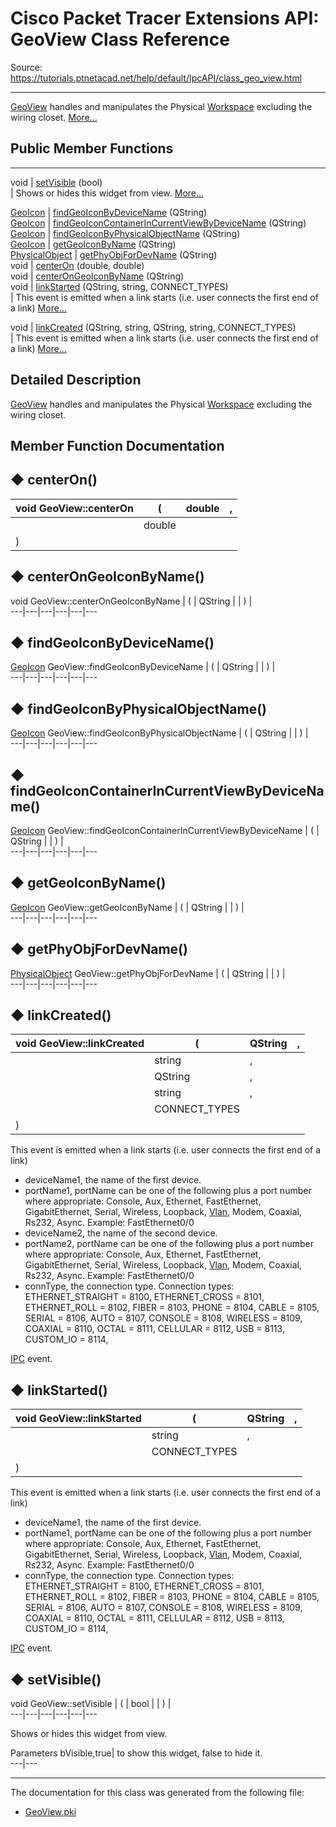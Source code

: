 # Cisco Packet Tracer Extensions API: GeoView Class Reference

Source: https://tutorials.ptnetacad.net/help/default/IpcAPI/class_geo_view.html

---

[GeoView](class_geo_view.html "GeoView handles and manipulates the Physical Workspace excluding the wiring closet.") handles and manipulates the Physical [Workspace](class_workspace.html "Workspace is the base class for Logical and Physical workspace related objects.") excluding the wiring closet. [More...](class_geo_view.html#details)

##  Public Member Functions  
  
---  
void | [setVisible](class_geo_view.html#a21ff847ce96a780d6b62a95e686ae869) (bool)  
| Shows or hides this widget from view. [More...](class_geo_view.html#a21ff847ce96a780d6b62a95e686ae869)  
  
[GeoIcon](class_geo_icon.html) | [findGeoIconByDeviceName](class_geo_view.html#a080f2d6b44e7a139c4eb4a50668da541) (QString)  
[GeoIcon](class_geo_icon.html) | [findGeoIconContainerInCurrentViewByDeviceName](class_geo_view.html#a6fdd0406721b12c030b558ae4c913596) (QString)  
[GeoIcon](class_geo_icon.html) | [findGeoIconByPhysicalObjectName](class_geo_view.html#a0e08237cf668963f4723654e626a1ca3) (QString)  
[GeoIcon](class_geo_icon.html) | [getGeoIconByName](class_geo_view.html#afedd01f8503afcdc319013ace4b695a2) (QString)  
[PhysicalObject](class_physical_object.html) | [getPhyObjForDevName](class_geo_view.html#a51ab1602e205bd12f9e906dda1a51a87) (QString)  
void | [centerOn](class_geo_view.html#ad83a89e4a7661925f8fbfb69ffe3659b) (double, double)  
void | [centerOnGeoIconByName](class_geo_view.html#a916d44d5596fa84c87c2577619186274) (QString)  
void | [linkStarted](class_geo_view.html#aa358e6dd89fb4f8fac88ddd8bd961cc1) (QString, string, CONNECT_TYPES)  
| This event is emitted when a link starts (i.e. user connects the first end of a link) [More...](class_geo_view.html#aa358e6dd89fb4f8fac88ddd8bd961cc1)  
  
void | [linkCreated](class_geo_view.html#a1a136cae90d12633f42a968a6341cd0a) (QString, string, QString, string, CONNECT_TYPES)  
| This event is emitted when a link starts (i.e. user connects the first end of a link) [More...](class_geo_view.html#a1a136cae90d12633f42a968a6341cd0a)  
  
  
## Detailed Description

[GeoView](class_geo_view.html "GeoView handles and manipulates the Physical Workspace excluding the wiring closet.") handles and manipulates the Physical [Workspace](class_workspace.html "Workspace is the base class for Logical and Physical workspace related objects.") excluding the wiring closet. 

## Member Function Documentation

## ◆ centerOn()

void GeoView::centerOn  | ( | double  | ,   
---|---|---|---  
|  | double  |   
| ) | |   
  
## ◆ centerOnGeoIconByName()

void GeoView::centerOnGeoIconByName  | ( | QString  | | ) |   
---|---|---|---|---|---  
  
## ◆ findGeoIconByDeviceName()

[GeoIcon](class_geo_icon.html) GeoView::findGeoIconByDeviceName  | ( | QString  | | ) |   
---|---|---|---|---|---  
  
## ◆ findGeoIconByPhysicalObjectName()

[GeoIcon](class_geo_icon.html) GeoView::findGeoIconByPhysicalObjectName  | ( | QString  | | ) |   
---|---|---|---|---|---  
  
## ◆ findGeoIconContainerInCurrentViewByDeviceName()

[GeoIcon](class_geo_icon.html) GeoView::findGeoIconContainerInCurrentViewByDeviceName  | ( | QString  | | ) |   
---|---|---|---|---|---  
  
## ◆ getGeoIconByName()

[GeoIcon](class_geo_icon.html) GeoView::getGeoIconByName  | ( | QString  | | ) |   
---|---|---|---|---|---  
  
## ◆ getPhyObjForDevName()

[PhysicalObject](class_physical_object.html) GeoView::getPhyObjForDevName  | ( | QString  | | ) |   
---|---|---|---|---|---  
  
## ◆ linkCreated()

void GeoView::linkCreated  | ( | QString  | ,   
---|---|---|---  
|  | string  | ,   
|  | QString  | ,   
|  | string  | ,   
|  | CONNECT_TYPES  |   
| ) | |   
  
This event is emitted when a link starts (i.e. user connects the first end of a link) 

  * deviceName1, the name of the first device. 
  * portName1, portName can be one of the following plus a port number where appropriate: Console, Aux, Ethernet, FastEthernet, GigabitEthernet, Serial, Wireless, Loopback, [Vlan](class_vlan.html "Vlan handles and manipulates the individual VLAN."), Modem, Coaxial, Rs232, Async. Example: FastEthernet0/0 
  * deviceName2, the name of the second device. 
  * portName2, portName can be one of the following plus a port number where appropriate: Console, Aux, Ethernet, FastEthernet, GigabitEthernet, Serial, Wireless, Loopback, [Vlan](class_vlan.html "Vlan handles and manipulates the individual VLAN."), Modem, Coaxial, Rs232, Async. Example: FastEthernet0/0 
  * connType, the connection type. Connection types: ETHERNET_STRAIGHT = 8100, ETHERNET_CROSS = 8101, ETHERNET_ROLL = 8102, FIBER = 8103, PHONE = 8104, CABLE = 8105, SERIAL = 8106, AUTO = 8107, CONSOLE = 8108, WIRELESS = 8109, COAXIAL = 8110, OCTAL = 8111, CELLULAR = 8112, USB = 8113, CUSTOM_IO = 8114,   




[IPC](class_i_p_c.html "IPC is the main entry point for all IPC functionality.") event. 

## ◆ linkStarted()

void GeoView::linkStarted  | ( | QString  | ,   
---|---|---|---  
|  | string  | ,   
|  | CONNECT_TYPES  |   
| ) | |   
  
This event is emitted when a link starts (i.e. user connects the first end of a link) 

  * deviceName1, the name of the first device. 
  * portName1, portName can be one of the following plus a port number where appropriate: Console, Aux, Ethernet, FastEthernet, GigabitEthernet, Serial, Wireless, Loopback, [Vlan](class_vlan.html "Vlan handles and manipulates the individual VLAN."), Modem, Coaxial, Rs232, Async. Example: FastEthernet0/0 
  * connType, the connection type. Connection types: ETHERNET_STRAIGHT = 8100, ETHERNET_CROSS = 8101, ETHERNET_ROLL = 8102, FIBER = 8103, PHONE = 8104, CABLE = 8105, SERIAL = 8106, AUTO = 8107, CONSOLE = 8108, WIRELESS = 8109, COAXIAL = 8110, OCTAL = 8111, CELLULAR = 8112, USB = 8113, CUSTOM_IO = 8114,   




[IPC](class_i_p_c.html "IPC is the main entry point for all IPC functionality.") event. 

## ◆ setVisible()

void GeoView::setVisible  | ( | bool  | | ) |   
---|---|---|---|---|---  
  
Shows or hides this widget from view. 

Parameters
     bVisible,true| to show this widget, false to hide it.   
---|---  
  
* * *

The documentation for this class was generated from the following file:

  * [GeoView.pki](_geo_view_8pki.html)


